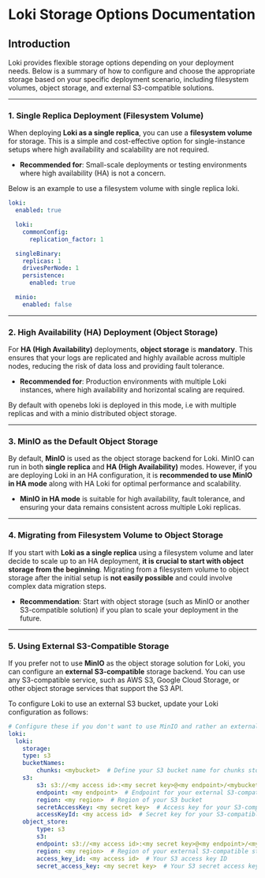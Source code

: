 # Loki Storage Options Documentation

## Introduction

Loki provides flexible storage options depending on your deployment needs. Below is a summary of how to configure and choose the appropriate storage based on your specific deployment scenario, including filesystem volumes, object storage, and external S3-compatible solutions.

---

### 1. **Single Replica Deployment (Filesystem Volume)**

When deploying **Loki as a single replica**, you can use a **filesystem volume** for storage. This is a simple and cost-effective option for single-instance setups where high availability and scalability are not required.

- **Recommended for**: Small-scale deployments or testing environments where high availability (HA) is not a concern.

Below is an example to use a filesystem volume with single replica loki.

```yaml
loki:
  enabled: true

  loki:
    commonConfig:
      replication_factor: 1

  singleBinary:
    replicas: 1
    drivesPerNode: 1
    persistence:
      enabled: true

  minio:
    enabled: false
```

---

### 2. **High Availability (HA) Deployment (Object Storage)**

For **HA (High Availability)** deployments, **object storage** is **mandatory**. This ensures that your logs are replicated and highly available across multiple nodes, reducing the risk of data loss and providing fault tolerance.

- **Recommended for**: Production environments with multiple Loki instances, where high availability and horizontal scaling are required.

By default with openebs loki is deployed in this mode, i.e with multiple replicas and with a minio distributed object storage.

---

### 3. **MinIO as the Default Object Storage**

By default, **MinIO** is used as the object storage backend for Loki. MinIO can run in both **single replica** and **HA (High Availability)** modes. However, if you are deploying Loki in an HA configuration, it is **recommended to use MinIO in HA mode** along with HA Loki for optimal performance and scalability.

- **MinIO in HA mode** is suitable for high availability, fault tolerance, and ensuring your data remains consistent across multiple Loki replicas.

---

### 4. **Migrating from Filesystem Volume to Object Storage**

If you start with **Loki as a single replica** using a filesystem volume and later decide to scale up to an HA deployment, **it is crucial to start with object storage from the beginning**. Migrating from a filesystem volume to object storage after the initial setup is **not easily possible** and could involve complex data migration steps.

- **Recommendation**: Start with object storage (such as MinIO or another S3-compatible solution) if you plan to scale your deployment in the future.

---

### 5. **Using External S3-Compatible Storage**

If you prefer not to use **MinIO** as the object storage solution for Loki, you can configure an **external S3-compatible** storage backend. You can use any S3-compatible service, such as AWS S3, Google Cloud Storage, or other object storage services that support the S3 API.

To configure Loki to use an external S3 bucket, update your Loki configuration as follows:

```yaml
# Configure these if you don't want to use MinIO and rather an external S3 bucket.
loki:
  loki:
    storage:
    type: s3
    bucketNames:
        chunks: <mybucket>  # Define your S3 bucket name for chunks storage
    s3:
        s3: s3://<my access id>:<my secret key>@<my endpoint>/<mybucket>  # S3 URL with credentials and endpoint
        endpoint: <my endpoint>  # Endpoint for your external S3-compatible service
        region: <my region>  # Region of your S3 bucket
        secretAccessKey: <my secret key>  # Access key for your S3-compatible service
        accessKeyId: <my access id>  # Secret key for your S3-compatible service
    object_store:
        type: s3
        s3:
        endpoint: s3://<my access id>:<my secret key>@<my endpoint>/<mybucket>  # S3 URL with credentials and endpoint
        region: <my region>  # Region of your external S3-compatible storage
        access_key_id: <my access id>  # Your S3 access key ID
        secret_access_key: <my secret key>  # Your S3 secret access key
```